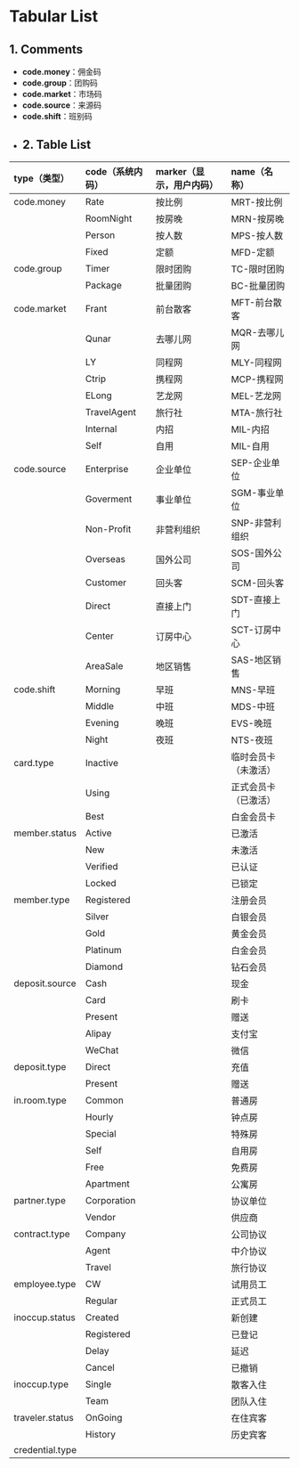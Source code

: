 # Tabular List

## 1. Comments

* **code.money**：佣金码
* **code.group**：团购码
* **code.market**：市场码
* **code.source**：来源码
* **code.shift**：班别码
* ## 2. Table List

| type（类型） | code（系统内码） | marker（显示，用户内码） | name（名称） |
| :--- | :--- | :--- | :--- |
| code.money | Rate | 按比例 | MRT-按比例 |
|  | RoomNight | 按房晚 | MRN-按房晚 |
|  | Person | 按人数 | MPS-按人数 |
|  | Fixed | 定额 | MFD-定额 |
| code.group | Timer | 限时团购 | TC-限时团购 |
|  | Package | 批量团购 | BC-批量团购 |
| code.market | Frant | 前台散客 | MFT-前台散客 |
|  | Qunar | 去哪儿网 | MQR-去哪儿网 |
|  | LY | 同程网 | MLY-同程网 |
|  | Ctrip | 携程网 | MCP-携程网 |
|  | ELong | 艺龙网 | MEL-艺龙网 |
|  | TravelAgent | 旅行社 | MTA-旅行社 |
|  | Internal | 内招 | MIL-内招 |
|  | Self | 自用 | MIL-自用 |
| code.source | Enterprise | 企业单位 | SEP-企业单位 |
|  | Goverment | 事业单位 | SGM-事业单位 |
|  | Non-Profit | 非营利组织 | SNP-非营利组织 |
|  | Overseas | 国外公司 | SOS-国外公司 |
|  | Customer | 回头客 | SCM-回头客 |
|  | Direct | 直接上门 | SDT-直接上门 |
|  | Center | 订房中心 | SCT-订房中心 |
|  | AreaSale | 地区销售 | SAS-地区销售 |
| code.shift | Morning | 早班 | MNS-早班 |
|  | Middle | 中班 | MDS-中班 |
|  | Evening | 晚班 | EVS-晚班 |
|  | Night | 夜班 | NTS-夜班 |
| card.type | Inactive |  | 临时会员卡（未激活） |
|  | Using |  | 正式会员卡（已激活） |
|  | Best |  | 白金会员卡 |
| member.status | Active |  | 已激活 |
|  | New |  | 未激活 |
|  | Verified |  | 已认证 |
|  | Locked |  | 已锁定 |
| member.type | Registered |  | 注册会员 |
|  | Silver |  | 白银会员 |
|  | Gold |  | 黄金会员 |
|  | Platinum |  | 白金会员 |
|  | Diamond |  | 钻石会员 |
| deposit.source | Cash |  | 现金 |
|  | Card |  | 刷卡 |
|  | Present |  | 赠送 |
|  | Alipay |  | 支付宝 |
|  | WeChat |  | 微信 |
| deposit.type | Direct |  | 充值 |
|  | Present |  | 赠送 |
| in.room.type | Common |  | 普通房 |
|  | Hourly |  | 钟点房 |
|  | Special |  | 特殊房 |
|  | Self |  | 自用房 |
|  | Free |  | 免费房 |
|  | Apartment |  | 公寓房 |
| partner.type | Corporation |  | 协议单位 |
|  | Vendor |  | 供应商 |
| contract.type | Company |  | 公司协议 |
|  | Agent |  | 中介协议 |
|  | Travel |  | 旅行协议 |
| employee.type | CW |  | 试用员工 |
|  | Regular |  | 正式员工 |
| inoccup.status | Created |  | 新创建 |
|  | Registered |  | 已登记 |
|  | Delay |  | 延迟 |
|  | Cancel |  | 已撤销 |
| inoccup.type | Single |  | 散客入住 |
|  | Team |  | 团队入住 |
| traveler.status | OnGoing |  | 在住宾客 |
|  | History |  | 历史宾客 |
| credential.type |  |  |  |



